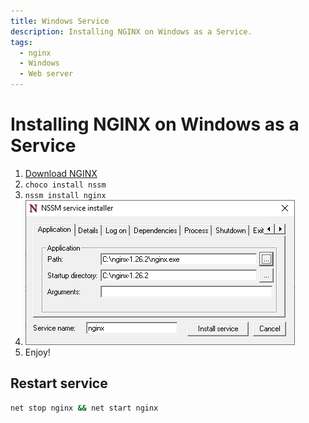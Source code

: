 ```yaml
---
title: Windows Service
description: Installing NGINX on Windows as a Service.
tags:
  - nginx
  - Windows
  - Web server
---
```


# Installing NGINX on Windows as a Service

1. [Download NGINX](https://nginx.org/en/download.html)
2. `choco install nssm`
3. `nssm install nginx`
4. ![nssm](assets/nssm-nginx.png)
5. Enjoy!

## Restart service

```bash
net stop nginx && net start nginx
```
